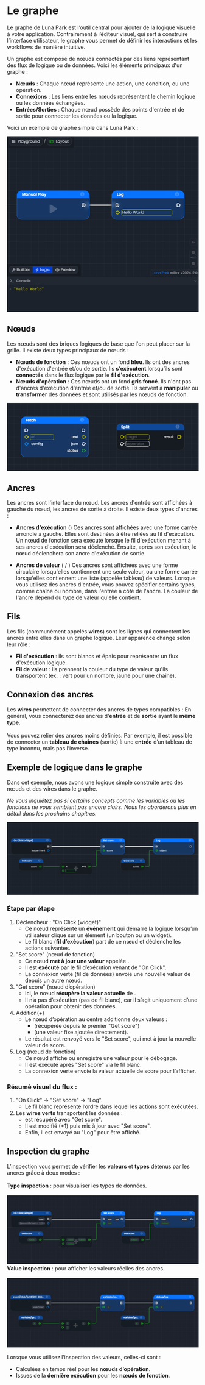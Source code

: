 # Le graphe
Le graphe de Luna Park est l’outil central pour ajouter de la logique visuelle à votre application. Contrairement à l’éditeur visuel, qui sert à construire l’interface utilisateur, le graphe vous permet de définir les interactions et les workflows de manière intuitive.

Un graphe est composé de nœuds connectés par des liens représentant des flux de logique ou de données. Voici les éléments principaux d'un graphe :

- **Nœuds** : Chaque nœud représente une action, une condition, ou une opération.
- **Connexions** : Les liens entre les nœuds représentent le chemin logique ou les données échangées.
- **Entrées/Sorties** : Chaque nœud possède des points d'entrée et de sortie pour connecter les données ou la logique.

Voici un exemple de graphe simple dans Luna Park :

![Capture d'écran de l'éditeur Luna Park](../../../assets/visual-scripting/graph-basis/screen1.png)

## Nœuds

Les nœuds sont des briques logiques de base que l'on peut placer sur la grille. Il existe deux types principaux de nœuds :

- **Nœuds de fonction** : Ces nœuds ont un fond **bleu**. Ils ont des ancres d'exécution d'entrée et/ou de sortie. Ils **s’exécutent** lorsqu’ils sont **connectés** dans le flux logique par le **fil d'exécution**.
- **Nœuds d'opération** : Ces nœuds ont un fond **gris foncé**. Ils n'ont pas d'ancres d'exécution d'entrée et/ou de sortie. Ils servent à **manipuler** ou **transformer** des données et sont utilisés par les nœuds de fonction.

![Capture d'écran de l'éditeur Luna Park](../../../assets/visual-scripting/graph-basis/screen2.png)

<script setup lang="ts">
import { visualScriptingEditorTableData } from '../../../tables-data'
</script>

## Ancres

Les ancres sont l'interface du nœud. Les ancres d'entrée sont affichées à gauche du nœud, les ancres de sortie à droite. Il existe deux types d'ancres :

- **Ancres d'exécution** (<Anchor color="white" type="execution"/>)
  Ces ancres sont affichées avec une forme carrée arrondie à gauche. Elles sont destinées à être reliées au fil d'exécution. Un nœud de fonction sera exécuté lorsque le fil d'exécution menant à ses ancres d'exécution sera déclenché. Ensuite, après son exécution, le nœud déclenchera son ancre d'exécution de sortie.

- **Ancres de valeur** (<Anchor color="white" type="value"/> / <Anchor color="white" type="array"/>)
  Ces ancres sont affichées avec une forme circulaire lorsqu'elles contiennent une seule valeur, ou une forme carrée lorsqu'elles contiennent une liste (appelée tableau) de valeurs. Lorsque vous utilisez des ancres d'entrée, vous pouvez spécifier certains types, comme chaîne ou nombre, dans l'entrée à côté de l'ancre. La couleur de l'ancre dépend du type de valeur qu'elle contient.


<TypeTable
:columns="[
{ title: 'Type', key: 'type' },
{ title: 'Exemple', key: 'example' },
{ title: 'Type', key: 'type2' },
{ title: 'Exemple', key: 'example2' }
]"
:rows="visualScriptingEditorTableData"
/>

## Fils

Les fils (communément appelés **wires**) sont les lignes qui connectent les ancres entre elles dans un graphe logique. Leur apparence change selon leur rôle :
- **Fil d'exécution** : ils sont blancs et épais pour représenter un flux d'exécution logique.
- **Fil de valeur** : ils prennent la couleur du type de valeur qu'ils transportent (ex. : vert pour un nombre, jaune pour une chaîne).

## Connexion des ancres

Les **wires** permettent de connecter des ancres de types compatibles :
En général, vous connecterez des ancres d’**entrée** et de **sortie** ayant le **même type**. <br><br>
Vous pouvez relier des ancres moins définies. Par exemple, il est possible de connecter un **tableau de chaînes** (sortie) à une **entrée** d’un tableau de type inconnu, mais pas l’inverse.

## Exemple de logique dans le graphe

Dans cet exemple, nous avons une logique simple construite avec des nœuds et des wires dans le graphe.

_Ne vous inquiétez pas si certains concepts comme les variables ou les fonctions ne vous semblent pas encore clairs. Nous les aborderons plus en détail dans les prochains chapitres._

![Capture d'écran de l'éditeur Luna Park](../../../assets/visual-scripting/graph-basis/screen3.png)

### Étape par étape

1. <span class="classic-bold">Déclencheur : "On Click (widget)"</span>
   - Ce nœud représente un **événement** qui démarre la logique lorsqu’un utilisateur clique sur un élément (un bouton ou un widget).
   - Le fil blanc (**fil d’exécution**) part de ce nœud et déclenche les actions suivantes.
2. <span class="classic-bold">"Set score" (nœud de fonction)</span>
   - Ce nœud **met à jour une valeur** appelée <Highlight text="score" />.
   - Il est **exécuté** par le fil d’exécution venant de "On Click".
   - La connexion verte (fil de données) envoie une nouvelle valeur de <Highlight text="score" /> depuis un autre nœud.
3. <span class="classic-bold">"Get score" (nœud d’opération)</span>
    - Ici, le nœud **récupère la valeur actuelle** de <Highlight text="score" />.
    - Il n’a pas d’exécution (pas de fil blanc), car il s’agit uniquement d’une opération pour obtenir des données.
4. <span class="classic-bold">Addition(+)</span>
    - Le nœud d’opération au centre additionne deux valeurs :
      - <Highlight text="A"/> (récupérée depuis le premier "Get score")
      - <Highlight text="1" /> (une valeur fixe ajoutée directement).
    - Le résultat est renvoyé vers le "Set score", qui met à jour la nouvelle valeur de score.
5. <span class="classic-bold">Log (nœud de fonction) </span>
    - Ce nœud affiche ou enregistre une valeur pour le débogage.
    - Il est exécuté après "Set score" via le fil blanc.
    - La connexion verte envoie la valeur actuelle de score pour l’afficher.

### Résumé visuel du flux :

1. "On Click" → "Set score" → "Log".
    - Le fil blanc représente l’ordre dans lequel les actions sont exécutées.
2. Les **wires verts** transportent les données : 
    - <Highlight text="score" /> est récupéré avec "Get score".
    - Il est modifié (+1) puis mis à jour avec "Set score".
    - Enfin, il est envoyé au "Log" pour être affiché.

## Inspection du graphe

L’inspection vous permet de vérifier les **valeurs** et **types** détenus par les ancres grâce à deux modes : <br/><br/>
**Type inspection** : pour visualiser les types de données. <Highlight text="Ctrl + Alt" />
<br/><br/>
![Capture d'écran de l'éditeur Luna Park](../../../assets/visual-scripting/graph-basis/screen4.png)
<br/>
**Value inspection** : pour afficher les valeurs réelles des ancres. <Highlight text="Ctrl + Space" />
  <br/><br/>
![Capture d'écran de l'éditeur Luna Park](../../../assets/visual-scripting/graph-basis/screen5.png)

Lorsque vous utilisez l’inspection des valeurs, celles-ci sont :
- Calculées en temps réel pour les **nœuds d’opération**.
- Issues de la **dernière exécution** pour les **nœuds de fonction**.

<Warning title="Note" content="Si certaines valeurs apparaissent comme indéfinies, il peut être nécessaire d’exécuter votre logique une fois pour initialiser toutes les valeurs." />





